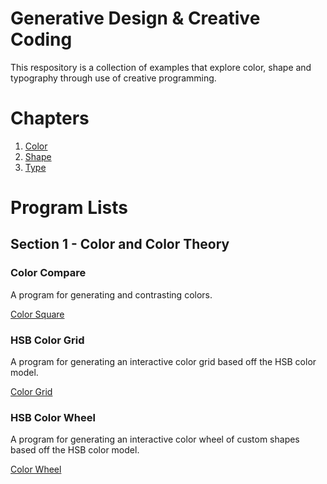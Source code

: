 # Generative Design & Creative Coding

This respository is a collection of examples that explore color, shape and typography through use of creative programming.

# Chapters

1. [Color](01_Colors/)
2. [Shape](02_Shape/)
3. [Type](03_Typography/)

# Program Lists

## Section 1 - Color and Color Theory

### Color Compare

A program for generating and contrasting colors.

[Color Square](01_Colors/01_colorSquare/build/)

### HSB Color Grid

A program for generating an interactive color grid based off the HSB color model.

[Color Grid](01_Colors/02_colorGrid/build/)

### HSB Color Wheel

A program for generating an interactive color wheel of custom shapes based off the HSB color model.

[Color Wheel](01_Colors/03_segmentedTriangles/build/)
